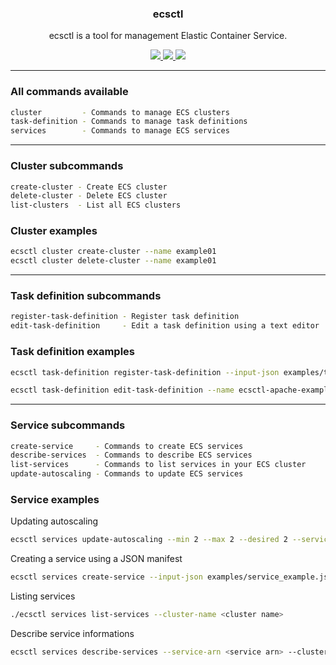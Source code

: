 <p align="center">
  <h3 align="center">ecsctl</h3>
  <p align="center">ecsctl is a tool for management Elastic Container Service.</p>

  <p align="center">
    <a href="https://twitter.com/0xdutra">
      <img src="https://img.shields.io/badge/twitter-@0xdutra-blue.svg">
    </a>
    <a href="https://opensource.org/licenses/BSD-2-Clause">
      <img src="https://img.shields.io/badge/License-BSD-green.svg">
    </a>
    <a href="https://github.com/0xdutra/ecsctl/actions/workflows/golangci-lint.yml">
        <img src="https://github.com/0xdutra/ecsctl/actions/workflows/golangci-lint.yml/badge.svg">
    </a>
  </p>
</p>

<hr>

### All commands available

```sh
cluster         - Commands to manage ECS clusters
task-definition - Commands to manage task definitions
services        - Commands to manage ECS services
```

<hr>

### Cluster subcommands

```sh
create-cluster - Create ECS cluster
delete-cluster - Delete ECS cluster
list-clusters  - List all ECS clusters
```

### Cluster examples

```sh
ecsctl cluster create-cluster --name example01
ecsctl cluster delete-cluster --name example01
```

<hr>

### Task definition subcommands

```sh
register-task-definition - Register task definition
edit-task-definition     - Edit a task definition using a text editor
```

### Task definition examples

```sh
ecsctl task-definition register-task-definition --input-json examples/task_definition_example.json
```

```sh
ecsctl task-definition edit-task-definition --name ecsctl-apache-example --revision 1 --editor nano
```

<hr>

### Service subcommands

```sh
create-service     - Commands to create ECS services
describe-services  - Commands to describe ECS services
list-services      - Commands to list services in your ECS cluster
update-autoscaling - Commands to update ECS services
```

### Service examples

Updating autoscaling

```sh
ecsctl services update-autoscaling --min 2 --max 2 --desired 2 --service-name <service name> --cluster-name <cluster name>
```

Creating a service using a JSON manifest

```sh
ecsctl services create-service --input-json examples/service_example.json
```

Listing services

```sh
./ecsctl services list-services --cluster-name <cluster name>
```

Describe service informations

```sh
ecsctl services describe-services --service-arn <service arn> --cluster-name <cluster name>
```
